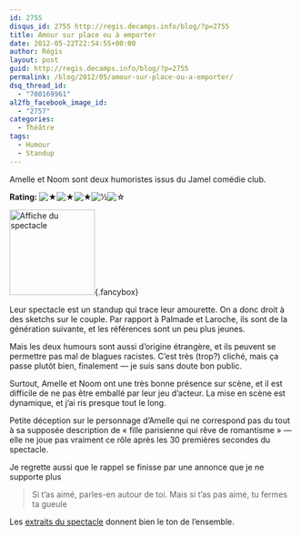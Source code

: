 ```yaml
---
id: 2755
disqus_id: 2755 http://regis.decamps.info/blog/?p=2755
title: Amour sur place ou à emporter
date: 2012-05-22T22:54:55+00:00
author: Régis
layout: post
guid: http://regis.decamps.info/blog/?p=2755
permalink: /blog/2012/05/amour-sur-place-ou-a-emporter/
dsq_thread_id:
  - "700169961"
al2fb_facebook_image_id:
  - "2757"
categories:
  - Théâtre
tags:
  - Humour
  - Standup
---
```

Amelle et Noom sont deux humoristes issus du Jamel comédie club.

**Rating:** ![&#9733;](/blog/wp-content/plugins/xavins-review-ratings/default/star.png "3.5/5")![&#9733;](/blog/wp-content/plugins/xavins-review-ratings/default/star.png "3.5/5")![&#9733;](/blog/wp-content/plugins/xavins-review-ratings/default/star.png "3.5/5")![&frac12;](/blog/wp-content/plugins/xavins-review-ratings/default/half_star.png "3.5/5")![&#9734;](/blog/wp-content/plugins/xavins-review-ratings/default/blank_star.png "3.5/5") 

[<img src="/blog/wp-content/uploads/2012/05/Amour-sur-place-ou-à-emporter-150x150.jpg" alt="Affiche du spectacle" title="Amour sur place ou à emporter" width="150" height="150" class="alignleft size-thumbnail wp-image-2757" />](/blog/wp-content/uploads/2012/05/Amour-sur-place-ou-à-emporter.jpeg){.fancybox}

Leur spectacle est un standup qui trace leur amourette. On a donc droit à des sketchs sur le couple. Par rapport à Palmade et Laroche, ils sont de la génération suivante, et les références sont un peu plus jeunes.

<!--more-->

Mais les deux humours sont aussi d’origine étrangère, et ils peuvent se permettre pas mal de blagues racistes. C’est très (trop?) cliché, mais ça passe plutôt bien, finalement — je suis sans doute bon public. 

Surtout, Amelle et Noom ont une très bonne présence sur scène, et il est difficile de ne pas être emballé par leur jeu d’acteur. La mise en scène est dynamique, et j’ai ris presque tout le long.

Petite déception sur le personnage d’Amelle qui ne correspond pas du tout à sa supposée description de « fille parisienne qui rêve de romantisme » — elle ne joue pas vraiment ce rôle après les 30 premières secondes du spectacle.

Je regrette aussi que le rappel se finisse par une annonce que je ne supporte plus

> Si t’as aimé, parles-en autour de toi. Mais si t’as pas aimé, tu fermes ta gueule

Les [extraits du spectacle](http://spectacles.premiere.fr/Salle-de-Spectacle/Spectacle/Bandes-annonces/Video/Amour-sur-place-ou-a-emporter-Extraits) donnent bien le ton de l’ensemble.
